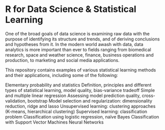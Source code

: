 # R for Data Science & Statistical Learning

One of the broad goals of data science is examining raw data with the purpose of identifying its structure and trends, and of deriving conclusions and hypotheses from it. In the modern world awash with data, data analytics is more important than ever to fields ranging from biomedical research, space and weather science, finance, business operations and production, to marketing and social media applications.

This repository contains examples of various statistical learning methods and their applications, including some of the following:

Elementary probability and statistics 
Definition, principles and different types of statistical learning, model quality, bias-variance tradeoff
Simple and multiple linear regression
Assessing model prediction quality, cross-validation, bootstrap
Model selection and regularization: dimensionality reduction, ridge and lasso
Unsupervised learning: clustering approaches (K-means, hierarchical clustering)
Supervised learning: classification problem
Classification using logistic regression, naïve Bayes
Classification with Support Vector Machines
Neural Networks